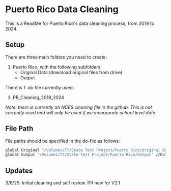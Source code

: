 
# Puerto Rico Data Cleaning

This is a ReadMe for Puerto Rico's data cleaning process, from 2019 to 2024.

## Setup

There are three main folders you need to create:
1. Puerto Rico, with the following subfolders:
    - Original Data (download original files from drive)
    - Output

There is 1 .do file currently used:
1. PR_Cleaning_2019_2024

*Note: there is currently an NCES cleaning file in the github. This is not currently used and will only be used if we incorporate school level data.*

    
## File Path

File paths should be specified in the do-file as follows: 

```bash
global Original "/Volumes/T7/State Test Project/Puerto Rico/Original Data Files" //Original Data
global Output "/Volumes/T7/State Test Project/Puerto Rico/Output" //Output
```
## Updates

3/6/25: Initial cleaning and self review. PR new for V2.1

